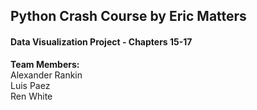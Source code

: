 ## Python Crash Course by Eric Matters
#### Data Visualization Project - Chapters 15-17

**Team Members:**  
Alexander Rankin  
Luis Paez  
Ren White
